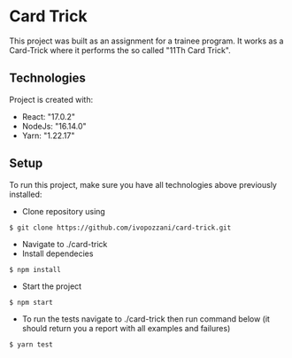 # Card Trick

This project was built as an assignment for a trainee program. It works as a Card-Trick where it performs the so called "11Th Card Trick".

## Technologies

Project is created with:

- React: "17.0.2"
- NodeJs: "16.14.0"
- Yarn: "1.22.17"

## Setup

To run this project, make sure you have all technologies above previously installed:

- Clone repository using

```
$ git clone https://github.com/ivopozzani/card-trick.git

```

- Navigate to ./card-trick
- Install dependecies

```
$ npm install

```

- Start the project

```
$ npm start

```

- To run the tests navigate to ./card-trick then run command below (it should return you a report with all examples and failures)

```
$ yarn test

```
